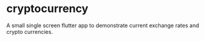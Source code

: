 # cryptocurrency

A small single screen flutter app to demonstrate current exchange rates and crypto currencies.
